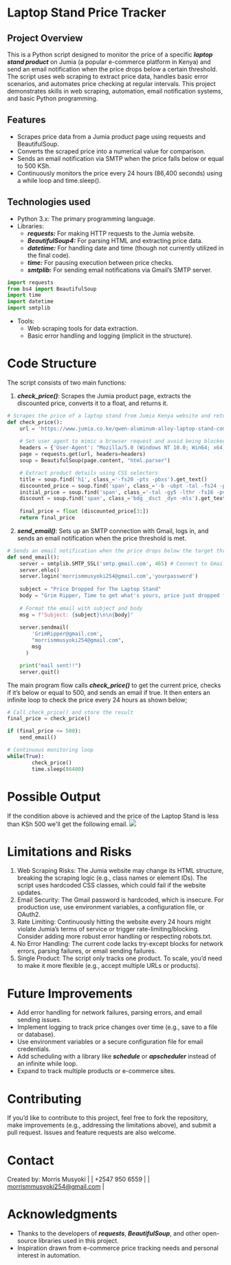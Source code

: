 # Laptop Stand Price Tracker
## Project Overview
This is a Python script designed to monitor the price of a specific ***laptop stand product*** on Jumia (a popular e-commerce platform in Kenya) and send an email notification when the price drops below a certain threshold. The script uses web scraping to extract price data, handles basic error scenarios, and automates price checking at regular intervals. This project demonstrates skills in web scraping, automation, email notification systems, and basic Python programming.

## Features

- Scrapes price data from a Jumia product page using requests and BeautifulSoup.
- Converts the scraped price into a numerical value for comparison.
- Sends an email notification via SMTP when the price falls below or equal to 500 KSh.
- Continuously monitors the price every 24 hours (86,400 seconds) using a while loop and time.sleep().

## Technologies used
- Python 3.x: The primary programming language.
- Libraries:
  - ***requests:*** For making HTTP requests to the Jumia website.
  - ***BeautifulSoup4:*** For parsing HTML and extracting price data.
  - ***datetime:*** For handling date and time (though not currently utilized in the final code).
  - ***time:*** For pausing execution between price checks.
  - ***smtplib:*** For sending email notifications via Gmail’s SMTP server.
```python
import requests
from bs4 import BeautifulSoup
import time
import datetime
import smtplib
```
- Tools:
  - Web scraping tools for data extraction.
  - Basic error handling and logging (implicit in the structure).

# Code Structure
The script consists of two main functions:
1. ***check_price()***: Scrapes the Jumia product page, extracts the discounted price, converts it to a float, and returns it.
```python
# Scrapes the price of a laptop stand from Jumia Kenya website and returns the current discounted price as a float
def check_price():
    url = 'https://www.jumia.co.ke/qwen-aluminum-alloy-laptop-stand-computer-stand-61956975.html'
    
    # Set user agent to mimic a browser request and avoid being blocked
    headers = {'User-Agent': "Mozilla/5.0 (Windows NT 10.0; Win64; x64) AppleWebKit/537.36 (KHTML, like Gecko) Chrome/134.0.0.0 Safari/537.36"}
    page = requests.get(url, headers=headers)
    soup = BeautifulSoup(page.content, "html.parser")

    # Extract product details using CSS selectors
    title = soup.find('h1', class_='-fs20 -pts -pbxs').get_text()
    discounted_price = soup.find('span', class_='-b -ubpt -tal -fs24 -prxs').get_text()
    initial_price = soup.find('span', class_='-tal -gy5 -lthr -fs16 -pvxs -ubpt').get_text()
    discount = soup.find('span', class_='bdg _dsct _dyn -mls').get_text()
    
    final_price = float (discounted_price[3:])
    return final_price
```
2. ***send_email()***: Sets up an SMTP connection with Gmail, logs in, and sends an email notification when the price threshold is met.
```python
# Sends an email notification when the price drops below the target threshold. Uses Gmail's SMTP server to send the email.
def send_email():
    server = smtplib.SMTP_SSL('smtp.gmail.com', 465) # Connect to Gmail's SMTP server using SSL
    server.ehlo()
    server.login('morrismmusyoki254@gmail.com','yourpassword')
    
    subject = "Price Dropped for The Laptop Stand"
    body = "Grim Ripper, Time to get what's yours, price just dropped for the stand. Right here:https://www.jumia.co.ke/qwen-aluminum-alloy-laptop-stand-computer-stand-61956975.html"
   
    # Format the email with subject and body
    msg = f"Subject: {subject}\n\n{body}"
    
    server.sendmail(
        'GrimRipper@gmail.com',
        "morrismmusyoki254@gmail.com",
        msg
      )

    print("mail sent!!")
    server.quit()
```
The main program flow calls ***check_price()*** to get the current price, checks if it’s below or equal to 500, and sends an email if true. It then enters an infinite loop to check the price every 24 hours as shown below;
```python
# Call check_price() and store the result
final_price = check_price()

if (final_price <= 500):
    send_email()

# Continuous monitoring loop
while(True):
        check_price()
        time.sleep(86400)
```
# Possible Output
If the condition above is achieved and the price of the Laptop Stand is less than KSh 500 we'll get the following email.
![](outputmail.png)
# Limitations and Risks
1. Web Scraping Risks: The Jumia website may change its HTML structure, breaking the scraping logic (e.g., class names or element IDs). The script uses hardcoded CSS classes, which could fail if the website updates.
2. Email Security: The Gmail password is hardcoded, which is insecure. For production use, use environment variables, a configuration file, or OAuth2.
3. Rate Limiting: Continuously hitting the website every 24 hours might violate Jumia’s terms of service or trigger rate-limiting/blocking. Consider adding more robust error handling or respecting robots.txt.
4. No Error Handling: The current code lacks try-except blocks for network errors, parsing failures, or email sending failures.
5. Single Product: The script only tracks one product. To scale, you’d need to make it more flexible (e.g., accept multiple URLs or products).

# Future Improvements
- Add error handling for network failures, parsing errors, and email sending issues.
- Implement logging to track price changes over time (e.g., save to a file or database).
- Use environment variables or a secure configuration file for email credentials.
- Add scheduling with a library like ***schedule*** or ***apscheduler*** instead of an infinite while loop.
- Expand to track multiple products or e-commerce sites.

# Contributing
If you’d like to contribute to this project, feel free to fork the repository, make improvements (e.g., addressing the limitations above), and submit a pull request. Issues and feature requests are also welcome.

# Contact
  Created by: Morris Musyoki |
              | +2547 950 6559 |
              | morrismmusyoki254@gmail.com |
  
# Acknowledgments
+ Thanks to the developers of ***requests***, ***BeautifulSoup***, and other open-source libraries used in this project.
+ Inspiration drawn from e-commerce price tracking needs and personal interest in automation.



